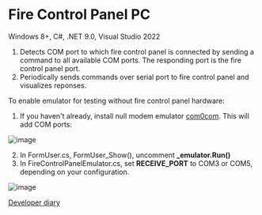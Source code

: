 # Fire Control Panel PC
Windows 8+, C#, .NET 9.0, Visual Studio 2022

1. Detects COM port to which fire control panel is connected by sending a command to all available COM ports. The responding port is the fire control panel port.
2. Periodically sends commands over serial port to fire control panel and visualizes reponses.

To enable emulator for testing without fire control panel hardware:
1. If you haven't already, install null modem emulator [com0com](https://com0com.sourceforge.net/). This will add COM ports:
   
![image](https://github.com/user-attachments/assets/440fd989-0dd7-46f0-82b4-979465a7917b)

2. In FormUser.cs, FormUser_Show(), uncomment **_emulator.Run()**
3. In FireControlPanelEmulator.cs, set **RECEIVE_PORT** to COM3 or COM5, depending on your configuration.

![image](https://github.com/user-attachments/assets/d3de373b-b979-4e48-ac76-e44f0c120fc2)

[Developer diary](https://docs.google.com/document/d/1mTkX9o0rhzWKpD7OGl0VyvK-jbmuOlqKo6SBZcMANt4/edit?tab=t.0#heading=h.ntkd19l6sz4o)
